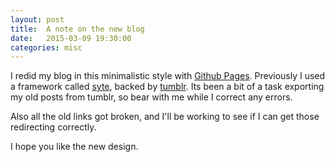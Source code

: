 ```yaml
---
layout: post
title:  A note on the new blog
date:   2015-03-09 19:30:00
categories: misc
---
```


I redid my blog in this minimalistic style with [Github Pages](https://pages.github.com/). Previously I used a framework called [syte](https://github.com/rigoneri/syte), backed by [tumblr](http://tumblr.com). Its been a bit of a task exporting my old posts from tumblr, so bear with me while I correct any errors.

Also all the old links got broken, and I'll be working to see if I can get those redirecting correctly.

I hope you like the new design.